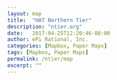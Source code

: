 ```yaml
---
layout: map
title:  "HAT Northern Tier"
description: "ntier.org"
date:   2017-04-25T12:20:46-08:00
author: ePi Rational, Inc.
categories: [Mapbox, Paper Maps]
tags: [Mapbox, Paper Maps]
permalink: /ntier/map
excerpt: ""
---
```



<div id="map" class="map"></div>



<script>

var bounds = [     // WSEN
    [-118.01146,32.26936], // Southwest coordinates
    [-115.78124,33.74340]  // Northeast coordinates
];

var map = new mapboxgl.Map({
    container: 'map',
    style: 'mapbox://styles/mapbox/satellite-streets-v10',
    zoom: 16.50,
    minZoom: 7,
    maxZoom: 18,
    center: [-91.4937, 47.9894]
});

map.addControl(new mapboxgl.FullscreenControl());
map.addControl(new mapboxgl.NavigationControl());

// http://geojson.io/#id=gist:anonymous/59ba75daf4e37f5b79bb930c3b203c39&map=6/30.098/-69.346
map.on('load', function () {

    var beforeLayer = "place-city-lg-n";

    map.addLayer({
        "id": "route",
        "type": "line",
        "source": {
            "type": "geojson",
            "data": {"type":"Feature","properties":{},"geometry":{"type":"LineString","coordinates":[[-76.29596,36.83189,4],[-76.29604,36.83185,1],[-76.29606,36.83183,0],[-76.29607,36.83183,0],[-76.29606,36.831770000000006,22],[-76.29606,36.831860000000006,0],[-76.29609,36.83181999999999,7],[-76.29605,36.831810000000004,8],[-76.29606,36.83188,0],[-76.29608,36.83183,0],[-76.29604,36.83183,0],[-76.29611,36.83197,0],[-76.296,36.83131,0],[-76.29598,36.83167,0],[-76.29609,36.83188,0],[-76.29608,36.831860000000006,0],[-76.29606,36.83185,0],[-76.29607,36.831860000000006,1],[-76.29604,36.83184,2],[-76.29608,36.83184,4],[-76.29606,36.83185,0],[-76.29606,36.83184,0],[-76.29605,36.83181999999999,0],[-76.29605,36.831869999999995,0],[-76.29606,36.83183,0],[-76.29603,36.831860000000006,1],[-76.29604,36.83185,0],[-76.29605,36.83184,0],[-76.29604,36.83184,1],[-76.29603,36.83184,0],[-76.29605,36.831860000000006,0],[-76.29605,36.83184,3],[-76.29606,36.831860000000006,2],[-76.29605,36.83181999999999,6],[-76.29607,36.83183,0],[-76.29605,36.83184,0],[-76.29604,36.83181999999999,6],[-76.29605,36.83185,0],[-76.29605,36.83181999999999,0],[-76.29603,36.83181999999999,0],[-76.29606,36.831810000000004,3],[-76.29605,36.831860000000006,0],[-76.29608,36.83181999999999,3],[-76.29607,36.83183,6],[-76.29606,36.83188,0],[-76.29605,36.83185,0],[-76.29606,36.83185,0],[-76.29606,36.83183,0],[-76.29632,36.845119999999994,2],[-76.31092,36.8574,0],[-76.3305,36.872240000000005,0],[-76.33419,36.891149999999996,0],[-76.33795,36.909769999999995,1],[-76.33685,36.92894,0],[-76.33602,36.950509999999994,0],[-76.33131,36.97153,0],[-76.31599,36.985870000000006,0],[-76.3009,36.99494,0],[-76.27916,36.99995,0],[-76.24919,37.00523,0],[-76.21523,36.99925,0],[-76.1849,36.99293,0],[-76.15599,36.986140000000006,0],[-76.12852,36.97931,0],[-76.10303,36.97305,0],[-76.07857,36.968869999999995,0],[-76.056,36.9636,0],[-76.0376,36.9588,0],[-76.01307,36.95031,0],[-75.99011,36.937470000000005,0],[-75.74952,36.67949,0],[-75.62155,36.346050000000005,2],[-75.38872,36.07048,0],[-75.15835,35.690979999999996,0],[-74.67363,35.45175999999999,0],[-74.10694,35.28909,0],[-73.72746,34.92699,0],[-73.49269,34.516940000000005,0],[-73.16773,34.178979999999996,0],[-72.79904,33.832080000000005,0],[-72.42457,33.485,0],[-72.37565,33.10744,0],[-72.19263,32.65501999999999,0],[-71.73596,32.321830000000006,0],[-71.26823,31.971869999999996,0],[-70.74585,31.650720000000007,0],[-70.25106,31.412360000000007,0],[-69.84373,31.052350000000004,0],[-69.45034,30.669020000000003,0],[-69.08724,30.403450000000007,0],[-68.71527,30.384640000000005,4],[-68.57932,30.072900000000004,0],[-68.27798,29.826909999999998,2],[-68.02142,29.481099999999998,18],[-67.80671,29.158739999999995,4],[-67.49484,28.87433,0],[-67.05655,28.654120000000006,4],[-66.65148,28.366650000000007,6],[-66.38753,27.975539999999995,1],[-66.04876,27.57826,4],[-65.60337,27.22453,8],[-65.53787,26.7149,9],[-65.57266,26.211560000000006,0],[-65.55324,25.736069999999998,4],[-65.42971,25.30072,0],[-65.47161,24.929919999999996,0],[-65.4716,24.5968,0],[-65.41239,24.252070000000003,0],[-65.35097,23.849890000000002,0],[-65.29598,23.44077,0],[-65.26865,22.975189999999998,1],[-65.16183,22.516360000000006,0],[-65.09041,22.009169999999997,0],[-65.08208,21.622640000000004,0],[-65.02367,21.213120000000004,0],[-65.00702,20.787589999999994,9],[-64.89875,20.375839999999997,0],[-64.78005,19.93365,0],[-64.64547,19.46611,0],[-64.62677,19.40294,0],[-64.61642,19.337400000000002,0],[-64.6111,19.268870000000007,0],[-64.60681,19.204610000000002,0],[-64.60109,19.140569999999997,0],[-64.59465,19.078879999999998,0],[-64.58901,19.01657,0],[-64.5771,18.957710000000006,0],[-64.56356,18.89994,0],[-64.55037,18.84021,0],[-64.5353,18.78313,0],[-64.52407,18.723349999999996,0],[-64.51454,18.662989999999994,0],[-64.50147,18.604640000000003,0],[-64.48915,18.547039999999996,0],[-64.48447,18.492509999999996,0],[-64.49803,18.443420000000003,0],[-64.53106,18.4088,0],[-64.61118,18.367059999999995,2],[-64.63674,18.3968,5],[-64.63603,18.397689999999997,4],[-64.63603,18.397689999999997,5],[-64.636,18.39774,0],[-64.63604,18.397689999999997,11],[-64.63609,18.397710000000004,17],[-64.63602,18.3977,1],[-64.636,18.3977,7],[-64.63604,18.397689999999997,4],[-64.63603,18.3977,6],[-64.63599,18.3977,0],[-64.63603,18.397769999999994,0],[-64.63605,18.397729999999996,0],[-64.63608,18.397710000000004,0],[-64.63603,18.397710000000004,3],[-64.63603,18.397769999999994,1],[-64.63608,18.3977,0],[-64.63604,18.397720000000007,6],[-64.63605,18.3977,0],[-64.636,18.397660000000002,4],[-64.63602,18.397679999999994,9],[-64.63606,18.397720000000007,27],[-64.63603,18.397689999999997,6],[-64.63586,18.397660000000002,0],[-64.63603,18.397689999999997,2],[-64.63603,18.3977,0],[-64.63602,18.397689999999997,4],[-64.63579,18.397639999999996,1],[-64.63583,18.397639999999996,4],[-64.6358,18.39761,0],[-64.63582,18.397620000000003,2],[-64.63585,18.397599999999997,12],[-64.63582,18.397639999999996,5],[-64.57017,18.356890000000007,0],[-64.57011,18.35705,4],[-64.57016,18.35714,0],[-64.57015,18.35736,0],[-64.57009,18.357370000000003,0],[-64.55726,18.37943,3],[-64.53086,18.449529999999996,22],[-64.53078,18.449370000000002,4],[-64.53075,18.449389999999994,2],[-64.53064,18.44954,9]]}}
        },
        "layout": {
            "line-join": "round",
            "line-cap": "round"
        },
        "paint": {
            "line-color": "#fad117",
            "line-width": 4,
            "line-dasharray": [3, 3, 1]
        }
    }, beforeLayer);

    map.addLayer({
        "id": "bezier",
        "type": "line",
        "source": {
          "type": "geojson",
          "data": {"type":"Feature","properties":{"stroke":"#0f0","line-color":"#f00"},"geometry":{"type":"LineString","coordinates":[[-66.126708984375,18.47179400162541],[-66.12670289843838,18.471795508648636],[-66.12668466510718,18.47180002097814],[-66.12665432109934,18.471807525503646],[-66.1266119031328,18.47181800911488],[-66.12655744792556,18.471831458701573],[-66.12649099219556,18.471847861153456],[-66.12641257266073,18.471867203360247],[-66.12632222603906,18.471889472211682],[-66.1262199890485,18.47191465459748],[-66.12432111914063,18.472380204571667],[-66.1240790617239,18.472439326768637],[-66.12382559127172,18.47250119206643],[-66.12356074450203,18.472565787354778],[-66.12328455813281,18.47263309952341],[-66.12299706888199,18.47270311546205],[-66.12269831346752,18.472775822060427],[-66.12238832860739,18.47285120620827],[-66.12206715101952,18.4729292547953],[-66.1217348174219,18.47300995471125],[-66.11735335253907,18.474068891957504],[-66.11689001082487,18.474180385219242],[-66.11641599043433,18.47429435937636],[-66.11593132808542,18.474410801318577],[-66.11543606049611,18.474529697935633],[-66.11493022438431,18.474651036117248],[-66.11441385646802,18.47477480275315],[-66.11388699346519,18.47490098473307],[-66.11334967209376,18.475029568946727],[-66.1128019290717,18.47516054228386],[-66.10609942822265,18.476755181603483],[-66.10542948939359,18.47691380182102],[-66.10474960624731,18.477074640728482],[-66.1040598155018,18.477237685215602],[-66.10336015387499,18.477402922172104],[-66.10265065808487,18.477570338487723],[-66.10193136484936,18.477739921052184],[-66.10120231088644,18.477911656755204],[-66.10046353291406,18.478085532486524],[-66.09971506765017,18.478261535135864],[-66.09085308984373,18.48033419133018],[-66.08999124108243,18.480534694394542],[-66.08912018236302,18.48073715394338],[-66.08823995040353,18.480941556866433],[-66.08735058192187,18.481147890053418],[-66.08645211363601,18.48135614039407],[-66.08554458226394,18.481566294778112],[-66.08462802452355,18.481778340095275],[-66.08370247713282,18.481992263235277],[-66.08276797680973,18.482208051087852],[-66.07190808105472,18.48470103895818],[-66.07086900954374,18.484938180760395],[-66.06982146243385,18.48517701684164],[-66.06876547644296,18.485417534091646],[-66.06770108828906,18.48565971940014],[-66.06662833469011,18.48590355965685],[-66.06554725236403,18.486149041751503],[-66.06445787802878,18.486396152573825],[-66.06336024840235,18.486644879013546],[-66.06225440020268,18.486895207960387],[-66.04955814550782,18.489750842308034],[-66.04835653842984,18.49001937873913],[-66.04714719011207,18.490289347243813],[-66.04593013727242,18.490560734711806],[-66.0447054166289,18.490833528032837],[-66.04347306489944,18.49110771409664],[-66.042233118802,18.49138327979293],[-66.04098561505454,18.491660212011443],[-66.039730590375,18.491938497641907],[-66.03846808148135,18.492218123574048],[-66.02409702685547,18.495378719200332],[-66.02274757139308,18.495673406151337],[-66.02139110905004,18.495969262970483],[-66.02002767654427,18.496266276547495],[-66.01865731059374,18.49656443377209],[-66.01728004791642,18.496863721534005],[-66.01589592523021,18.497164126722968],[-66.01450497925313,18.497465636228704],[-66.01310724670311,18.49776823694094],[-66.01170276429812,18.498071915749403],[-65.99581846874999,18.50147978745564],[-65.99433585208584,18.50179538081759],[-65.99284696290013,18.50211188184223],[-65.99135183791084,18.502429277419278],[-65.98985051383593,18.502747554438475],[-65.98834302739333,18.503066699789535],[-65.98682941530102,18.503386700362196],[-65.98530971427694,18.503707543046183],[-65.98378396103905,18.504029214731215],[-65.98225219230532,18.504351702307034],[-65.96501621484376,18.50794916489454],[-65.96341512416042,18.50828042055846],[-65.9618084953147,18.50861232167962],[-65.96019636502452,18.508944855147746],[-65.95857877000782,18.50927800785256],[-65.95695574698257,18.5096117666838],[-65.95532733266674,18.509946118531186],[-65.95369356377829,18.510281050284448],[-65.95205447703516,18.510616548833315],[-65.95041010915531,18.51095260106751],[-65.93198400878907,18.5146819693376],[-65.93027913126919,18.515023643194517],[-65.92856944994605,18.515365700303228],[-65.92685500153756,18.515708127553452],[-65.92513582276173,18.516050911834927],[-65.92341195033646,18.516394040037365],[-65.92168342097975,18.516737499050507],[-65.91995027140953,18.517081275764077],[-65.91821253834377,18.5174253570678],[-65.9164702585004,18.517769729851405],[-65.8970155942383,18.521573318605398],[-65.89522161706451,18.52192016654634],[-65.89342357044654,18.522267135533628],[-65.8916214911024,18.522614212456983],[-65.88981541575001,18.522961384206134],[-65.88800538110735,18.523308637670805],[-65.88619142389234,18.52365595974073],[-65.88437358082298,18.524003337305636],[-65.8825518886172,18.524350757255245],[-65.88072638399296,18.52469820647929],[-65.86040471484375,18.52851833051849],[-65.85853632519864,18.52886510843449],[-65.8566646004685,18.529211745191386],[-65.8547895773713,18.529558227678898],[-65.852911292625,18.52990454278676],[-65.85102978294753,18.530250677404695],[-65.84914508505688,18.530596618422432],[-65.84725723567098,18.5309423527297],[-65.84536627150781,18.531287867216225],[-65.8434722292853,18.53163314877174],[-65.82244511425782,18.535412122897476],[-65.820516999324,18.53575358667956],[-65.8185862836643,18.536094647097087],[-65.81665300399668,18.536435291039787],[-65.81471719703906,18.536775505397387],[-65.81277889950942,18.53711527705961],[-65.81083814812574,18.53745459291619],[-65.80889497960592,18.53779343985685],[-65.80694943066797,18.53813180477132],[-65.80500153802983,18.53846967454933],[-65.78343053613281,18.542149813562904],[-65.78145738309293,18.542480719102105],[-65.77948236368627,18.5428109590713],[-65.77750551463083,18.543140520360215],[-65.77552687264452,18.54346938985858],[-65.77354647444534,18.543797554456127],[-65.77156435675121,18.544125001042573],[-65.76958055628012,18.544451716507655],[-65.76759510975,18.5447776877411],[-65.76560805387881,18.545102901632628],[-65.7436547241211,18.54862652033537],[-65.74165122015773,18.54894162352271],[-65.73964658418676,18.549255798934595],[-65.73764085292612,18.549569033460756],[-65.73563406309374,18.549881313990916],[-65.73362625140761,18.55019262741481],[-65.73161745458569,18.550502960622158],[-65.72960770934591,18.55081230050269],[-65.72759705240625,18.551120633946134],[-65.72558552048466,18.551427947842217],[-65.703411421875,18.55473736103544],[-65.70139225417081,18.55503141776195],[-65.69937268881812,18.555324284507552],[-65.69735276253489,18.555615948161986],[-65.69533251203906,18.55590639561497],[-65.69331197404861,18.556195613756238],[-65.6912911852815,18.556483589475512],[-65.68927018245566,18.556770309662525],[-65.68724900228906,18.557055761206996],[-65.68522768149965,18.557339930998662],[-65.66299437304687,18.560377453483675],[-65.66097422878445,18.560645219640385],[-65.65895442123266,18.560911533610742],[-65.65693498710947,18.561176382284472],[-65.65491596313281,18.561439752551316],[-65.65289738602065,18.561701631300984],[-65.65087929249096,18.56196200542322],[-65.64886171926169,18.562220861807738],[-65.64684470305079,18.56247818734427],[-65.6448282805762,18.56273396892254],[-65.62269732128907,18.565441915500664],[-65.62069088765102,18.5656781469786],[-65.61868552508275,18.565912664064733],[-65.61668127030221,18.5661454536488],[-65.61467816002734,18.566376502620525],[-65.6126762309761,18.56660579786962],[-65.61067551986645,18.566833326285842],[-65.60867606341635,18.567059074758898],[-65.60667789834376,18.567283030178515],[-65.6046810613666,18.567505179434434],[-65.58281401025391,18.569825864906974],[-65.5808359744229,18.570025317597167],[-65.57885974402075,18.57022279369011],[-65.57688535576548,18.570418280075536],[-65.574912846375,18.570611763643164],[-65.5729422525673,18.57080323128273],[-65.57097361106031,18.57099266988396],[-65.56900695857199,18.57118006633658],[-65.56704233182032,18.57136540753032],[-65.56507976752322,18.571548680354894],[-65.54363818359377,18.573424419523178],[-65.54170323275235,18.57358184931666],[-65.53977082169897,18.573737040307435],[-65.53784098715158,18.57388997938525],[-65.53591376582813,18.574040653439816],[-65.53398919444656,18.57418904936088],[-65.53206730972484,18.574335154038142],[-65.53014814838096,18.57447895436136],[-65.5282317471328,18.57462043722024],[-65.5263181426984,18.57475958950452],[-65.50546358496094,18.576132697169854],[-65.50358640629177,18.57624285995764],[-65.50171250176977,18.576350521737286],[-65.49984190811288,18.576455669398516],[-65.49797466203906,18.576558289831052],[-65.49611080026625,18.57665836992463],[-65.49425035951245,18.576755896568976],[-65.49239337649557,18.57685085665381],[-65.49053988793361,18.576943237068864],[-65.48868993054447,18.577033024703866],[-65.4685839580078,18.577845815667565],[-65.4667792386935,18.5779034673407],[-65.46497852788549,18.57795835580024],[-65.46318186230172,18.57801046793591],[-65.46138927866016,18.578059790637447],[-65.45960081367875,18.578106310794574],[-65.45781650407545,18.578150015297016],[-65.45603638656821,18.578190891034502],[-65.45426049787501,18.57822892489676],[-65.45248887471377,18.57826410377351],[-65.43329304638671,18.5784588928369],[-65.4315754736099,18.578458789286405],[-65.4298626436985,18.57845566031687],[-65.42815459337046,18.578449492818017],[-65.42645135934374,18.578440273679576],[-65.42475297833633,18.578427989791273],[-65.42305948706614,18.578412628042845],[-65.4213709222512,18.578394175324007],[-65.41968732060937,18.578372618524497],[-65.41800871885869,18.578347944534034],[-65.39988459374999,18.577867046498426],[-65.39826885469327,18.57780394361533],[-65.39665859286109,18.57773755310774],[-65.3950538449714,18.57766786186539],[-65.39345464774219,18.577594856778003],[-65.39186103789139,18.57751852473531],[-65.39027305213696,18.577438852627033],[-65.38869072719687,18.57735582734291],[-65.38711409978906,18.577269435772656],[-65.3855432066315,18.577179664806007],[-65.36865234375,18.57596539447271],[-65.36715099928006,18.57583387017706],[-65.36565159214086,18.57569845994765],[-65.36415412661874,18.575559180431405],[-65.362658607,18.575416048275255],[-65.36116503757096,18.575269080126127],[-65.35967342261792,18.575118292630957],[-65.3581837664272,18.574963702436666],[-65.35669607328515,18.574805326190187],[-65.35521034747806,18.574643180538448],[-65.33899843359376,18.572615558643854],[-65.33753665013882,18.572409478589456],[-65.33607688974097,18.572199845539878],[-65.33461915668649,18.571986676142043],[-65.33316345526171,18.571769987042888],[-65.33170978975296,18.571549794889336],[-65.33025816444653,18.57132611632832],[-65.32880858362876,18.57109896800676],[-65.32736105158594,18.57086836657159],[-65.3259155726044,18.570634328669744],[-65.31015203173828,18.567837865970265],[-65.30873152382475,18.567563888928724],[-65.30731312469459,18.56728669183058],[-65.30589683863411,18.567006291322762],[-65.30448266992968,18.5667227040522],[-65.30307062286758,18.56643594666582],[-65.30166070173414,18.56614603581056],[-65.30025291081564,18.565852988133337],[-65.29884725439844,18.565556820281085],[-65.29744373676883,18.565257548900735],[-65.28214742871094,18.561765491883996],[-65.28076991086513,18.56143027662691],[-65.27939458752905,18.561092174251808],[-65.27802146298899,18.56075120140561],[-65.27665054153125,18.56040737473524],[-65.27528182744217,18.56006071088764],[-65.27391532500805,18.559711226509734],[-65.27255103851523,18.55935893824845],[-65.27118897225,18.559003862750718],[-65.26982913049869,18.558646016663463],[-65.25501891503906,18.554531611817094],[-65.25368610178738,18.55414181711607],[-65.25235556877172,18.5537494682356],[-65.25102732027841,18.553354581822624],[-65.24970136059375,18.55295717452406],[-65.24837769400406,18.552557262986838],[-65.24705632479565,18.55215486385789],[-65.24573725725486,18.55174999378415],[-65.24442049566797,18.551342669412534],[-65.24310604432131,18.550932907389985],[-65.22880078125,18.546269401201606],[-65.2275143871188,18.545831685828244],[-65.22623035894995,18.54539174921402],[-65.22494870102975,18.544949608005865],[-65.22366941764453,18.5445052788507],[-65.22239251308059,18.544058778395463],[-65.22111799162427,18.54361012328708],[-65.21984585756186,18.54315933017248],[-65.21857611517969,18.54270641569859],[-65.21730876876407,18.54225139651234],[-65.20352731787109,18.537112035469587],[-65.20228905738675,18.536633058195488],[-65.20105324859108,18.53615219261911],[-65.19981989577036,18.535669455387378],[-65.19858900321094,18.535184863147215],[-65.19736057519913,18.534698432545564],[-65.19613461602125,18.534210180229348],[-65.19491112996359,18.53372012284549],[-65.1936901213125,18.533228277040926],[-65.19247159435427,18.532734659462584],[-65.17923281542969,18.527192690053077],[-65.17804440311856,18.526679109649848],[-65.17685852822241,18.526163973882916],[-65.17567519502755,18.525647299399207],[-65.1744944078203,18.52512910284566],[-65.173316170887,18.524609400869195],[-65.17214048851392,18.524088210116744],[-65.17096736498739,18.523565547235236],[-65.16979680459376,18.5230414288716],[-65.16862881161929,18.522515871672766],[-65.15595156445312,18.516644540384135],[-65.15481471484158,18.516103015623372],[-65.15368048837134,18.51556026843749],[-65.1525488893287,18.515016315473414],[-65.151419922,18.514471173378077],[-65.15029359067154,18.513924858798397],[-65.14916989962964,18.513377388381315],[-65.14804885316062,18.51282877877376],[-65.14693045555079,18.512279046622652],[-65.14581471108646,18.51172820857493],[-65.13371785546875,18.505600761894804],[-65.13263428308316,18.505037951548115],[-65.1315534195652,18.504474251714882],[-65.13047526920114,18.50390967904204],[-65.12939983627734,18.50334425017651],[-65.1283271250801,18.502777981765227],[-65.12725713989575,18.50221089045512],[-65.12618988501058,18.501642992893117],[-65.12512536471094,18.501074305726142],[-65.12406358328312,18.500504845601128],[-65.1125659790039,18.494194530017133],[-65.11153739837063,18.493617092856116],[-65.11051161233131,18.493039099147143],[-65.1094886251722,18.49246056553713],[-65.10846844117968,18.491881508673018],[-65.10745106464005,18.49130194520173],[-65.1064364998396,18.490721891770196],[-65.10542475106467,18.490141365025348],[-65.10441582260157,18.48956038161411],[-65.1034097187366,18.48897895818341],[-65.09253022558595,18.48255902018317],[-65.09155835123136,18.481973614979434],[-65.09058935719702,18.48138798616631],[-65.08962324776927,18.48080215039074],[-65.08866002723437,18.480216124299645],[-65.08769969987868,18.479629924539953],[-65.08674226998852,18.4790435677586],[-65.0857877418502,18.478457070602502],[-65.08483611975,18.477870449718605],[-65.08388740797427,18.477283721753828],[-65.07364488574218,18.47082740782497],[-65.07273143219265,18.47024069335011],[-65.07182094468969,18.469654088204447],[-65.07091342751963,18.469067609034916],[-65.07000888496876,18.46848127248844],[-65.0691073213234,18.467895095211947],[-65.06820874086986,18.46730909385237],[-65.0673131478945,18.46672328505664],[-65.06642054668359,18.46613768547168],[-65.06553094152348,18.46555231174442],[-65.05594425,18.459132868374578],[-65.05509093178189,18.458551503400198],[-65.05424066533668,18.457970580693598],[-65.05339345495065,18.457390116901706],[-65.05254930491016,18.456810128671453],[-65.05170821950149,18.456230632649763],[-65.05087020301099,18.45565164548357],[-65.05003525972495,18.4550731838198],[-65.04920339392969,18.454495264305383],[-65.04837460991152,18.453917903587246],[-65.03946260888672,18.447608577264035],[-65.0386711405264,18.44703922056174],[-65.03788280966528,18.446470639065808],[-65.0370976205897,18.445902849423163],[-65.03631557758594,18.445335868280736],[-65.03553668494034,18.44476971228545],[-65.03476094693922,18.44420439808424],[-65.03398836786887,18.443639942324037],[-65.03321895201562,18.44307636165176],[-65.03245270366581,18.44251367271435],[-65.02423425292969,18.436387709925405],[-65.02350634895352,18.4358370202668],[-65.02278166820288,18.435287438753132],[-65.02206021496409,18.43473898203133],[-65.02134199352344,18.434191666748326],[-65.02062700816727,18.43364550955105],[-65.01991526318189,18.433100527086424],[-65.0192067628536,18.43255673600139],[-65.01850151146876,18.432014152942862],[-65.01779951331363,18.43147279455778],[-65.01029347265624,18.425603441790727],[-65.0096308475906,18.425078077947408],[-65.00897153147682,18.42455415518761],[-65.00831552860117,18.424031690158262],[-65.00766284325,18.423510699506288],[-65.00701347970963,18.422991199878624],[-65.00636744226635,18.422473207922188],[-65.00572473520651,18.421956740283917],[-65.0050853628164,18.42144181361074],[-65.00444932938235,18.42092844454959],[-64.99767455859374,18.415388948292055],[-64.997078926965,18.41489556903563],[-64.99648669001442,18.414403963801306],[-64.99589785202829,18.413914149236],[-64.99531241729296,18.413426141986662],[-64.99473039009476,18.412939958700203],[-64.99415177471997,18.412455616023564],[-64.99357657545492,18.41197313060367],[-64.99300479658595,18.41149251908745],[-64.99243644239932,18.411013798121825],[-64.98641180126953,18.405877404861435],[-64.98588487760404,18.405422668963503],[-64.985361434343,18.404970040026246],[-64.9848414757728,18.404519534696604],[-64.98432500617969,18.4040711696215],[-64.98381202985,18.403624961447854],[-64.98330255107007,18.403180926822607],[-64.9827965741262,18.40273908239269],[-64.98229410330468,18.402299444805017],[-64.98179514289188,18.401862030706535],[-64.97653949121094,18.397201986930916],[-64.97608299003508,18.39679255316308],[-64.97563005498999,18.3963855592945],[-64.97518069036202,18.395981021972116],[-64.9747349004375,18.395578957842844],[-64.97429268950272,18.395179383553618],[-64.973854061844,18.39478231575137],[-64.97341902174765,18.394387771083025],[-64.9729875735,18.393995766195516],[-64.97255972138737,18.39360631773577],[-64.96809191894532,18.38949586993255],[-64.96770755478543,18.389138397066407],[-64.96732684248268,18.38878369703811],[-64.96694978632334,18.388431786494582],[-64.96657639059376,18.388082682082754],[-64.96620665958024,18.387736400449548],[-64.96584059756908,18.387392958241897],[-64.96547820884666,18.387052372106734],[-64.96511949769923,18.38671465869098],[-64.96476446841312,18.38637983464157],[-64.96110337500001,18.382892229298378],[-64.96079286238248,18.382593376105543],[-64.96048608734839,18.38229762868913],[-64.96018305418406,18.382005003696055],[-64.95988376717578,18.381715517773273],[-64.95958823060988,18.381429187567687],[-64.9592964487727,18.381146029726235],[-64.95900842595053,18.38086606089586],[-64.95872416642969,18.380589297723468],[-64.95844367449648,18.380315756855996],[-64.95560814990235,18.377524240460456],[-64.95537320335355,18.37729066571253],[-64.9551420801145,18.377060529679593],[-64.95491478447154,18.37683384900859],[-64.95469132071094,18.376610640346442],[-64.95447169311905,18.376390920340082],[-64.95425590598218,18.37617470563644],[-64.95404396358664,18.375962012882443],[-64.95383587021875,18.37575285872502],[-64.95363163016482,18.375547259811096],[-64.95164053417969,18.373525078850836],[-64.95148286822598,18.37336344131941],[-64.95132911130835,18.373205575441563],[-64.95117926771312,18.373051497864225],[-64.95103334172656,18.372901225234322],[-64.95089133763504,18.372754774198796],[-64.95075325972486,18.37261216140456],[-64.95061911228233,18.372473403498546],[-64.95048889959374,18.37233851712769],[-64.95036262594544,18.372207518938914],[-64.94923481835937,18.371027919901557],[-64.94915614752713,18.370944878358245],[-64.94908147145728,18.370865941407082],[-64.94901079443613,18.370791125695014],[-64.94894412075,18.37072044786897],[-64.9488814546852,18.370653924575862],[-64.94882280052809,18.370591572462637],[-64.9487681625649,18.370533408176215],[-64.94871754508203,18.370479448363525],[-64.94867095236575,18.3704297096715]]}}
      },
        "layout": {
            "line-join": "round",
            "line-cap": "round"
        },
        "paint": {
            "line-color": "#fad117",
            "line-width": 4
        }
    }, beforeLayer);



});
</script>
